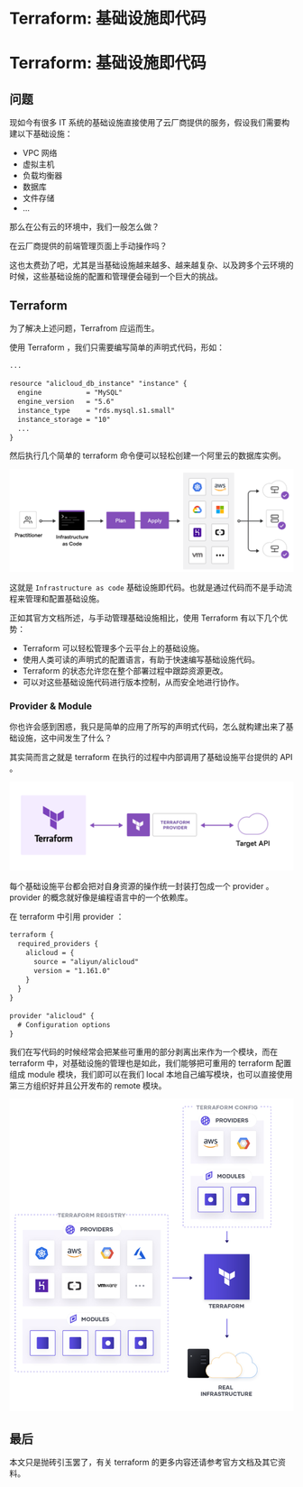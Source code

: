 # Terraform: 基础设施即代码


# Terraform: 基础设施即代码

## 问题

现如今有很多 IT 系统的基础设施直接使用了云厂商提供的服务，假设我们需要构建以下基础设施：
- VPC 网络
- 虚拟主机
- 负载均衡器
- 数据库
- 文件存储
- ...

那么在公有云的环境中，我们一般怎么做？

在云厂商提供的前端管理页面上手动操作吗？

这也太费劲了吧，尤其是当基础设施越来越多、越来越复杂、以及跨多个云环境的时候，这些基础设施的配置和管理便会碰到一个巨大的挑战。

## Terraform

为了解决上述问题，Terrafrom 应运而生。

使用 Terraform ，我们只需要编写简单的声明式代码，形如：
```
...

resource "alicloud_db_instance" "instance" {
  engine           = "MySQL"
  engine_version   = "5.6"
  instance_type    = "rds.mysql.s1.small"
  instance_storage = "10"
  ...
}
```
然后执行几个简单的 terraform 命令便可以轻松创建一个阿里云的数据库实例。

![terraform](https://raw.githubusercontent.com/RifeWang/images/master/terraform/terraform.png)


这就是 `Infrastructure as code` 基础设施即代码。也就是通过代码而不是手动流程来管理和配置基础设施。

正如其官方文档所述，与手动管理基础设施相比，使用 Terraform 有以下几个优势：
- Terraform 可以轻松管理多个云平台上的基础设施。
- 使用人类可读的声明式的配置语言，有助于快速编写基础设施代码。
- Terraform 的状态允许您在整个部署过程中跟踪资源更改。
- 可以对这些基础设施代码进行版本控制，从而安全地进行协作。


### Provider & Module

你也许会感到困惑，我只是简单的应用了所写的声明式代码，怎么就构建出来了基础设施，这中间发生了什么？

其实简而言之就是 terraform 在执行的过程中内部调用了基础设施平台提供的 API 。

![provider](https://raw.githubusercontent.com/RifeWang/images/master/terraform/intro-terraform-apis.png)

每个基础设施平台都会把对自身资源的操作统一封装打包成一个 provider 。provider 的概念就好像是编程语言中的一个依赖库。

在 terraform 中引用 provider ：
```
terraform {
  required_providers {
    alicloud = {
      source = "aliyun/alicloud"
      version = "1.161.0"
    }
  }
}

provider "alicloud" {
  # Configuration options
}
```


我们在写代码的时候经常会把某些可重用的部分剥离出来作为一个模块，而在 terraform 中，对基础设施的管理也是如此，我们能够把可重用的 terraform 配置组成 module 模块，我们即可以在我们 local 本地自己编写模块，也可以直接使用第三方组织好并且公开发布的 remote 模块。

![provider & module](https://raw.githubusercontent.com/RifeWang/images/master/terraform/terraform-provider-module.png)


## 最后

本文只是抛砖引玉罢了，有关 terraform 的更多内容还请参考官方文档及其它资料。

